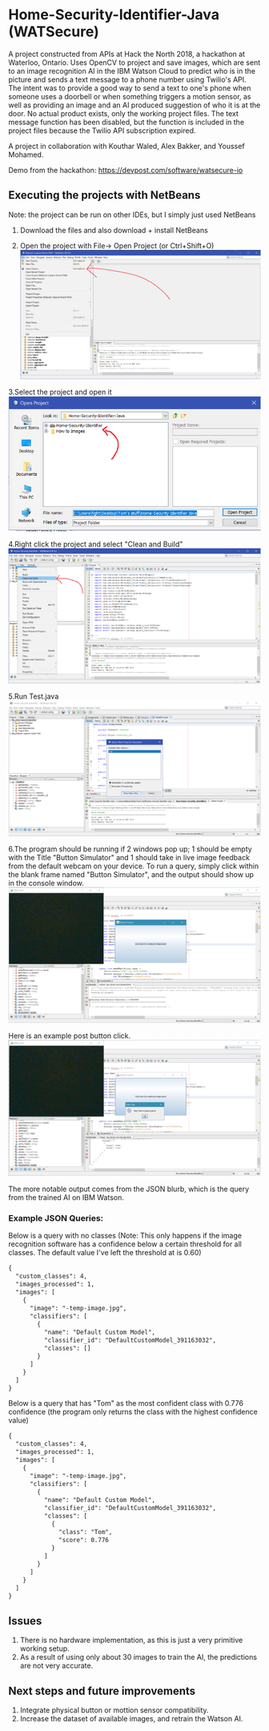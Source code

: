 # Home-Security-Identifier-Java (WATSecure)
A project constructed from APIs at Hack the North 2018, a hackathon at Waterloo, Ontario. Uses OpenCV to project and save images, which are sent to an image recognition AI in the IBM Watson Cloud to predict who is in the picture and sends a text message to a phone number using Twilio's API. The intent was to provide a good way to send a text to one's phone when someone uses a doorbell or when something triggers a motion sensor, as well as providing an image and an AI produced suggestion of who it is at the door. No actual product exists, only the working project files. The text message function has been disabled, but the function is included in the project files because the Twilio API subscription expired. 

A project in collaboration with Kouthar Waled, Alex Bakker, and Youssef Mohamed.

Demo from the hackathon: https://devpost.com/software/watsecure-io

## Executing the projects with NetBeans
Note: the project can be run on other IDEs, but I simply just used NetBeans

1. Download the files and also download + install NetBeans

2. Open the project with File-> Open Project (or Ctrl+Shift+O)
![alt text](https://github.com/tomzyzhu/Home-Security-Identifier-Java/blob/master/How%20to%20Images/1.png "Image 1")

3.Select the project and open it
![alt text](https://github.com/tomzyzhu/Home-Security-Identifier-Java/blob/master/How%20to%20Images/2.png "Image 2")

4.Right click the project and select "Clean and Build"
![alt text](https://github.com/tomzyzhu/Home-Security-Identifier-Java/blob/master/How%20to%20Images/3.png "Image 3")

5.Run Test.java 
![alt text](https://github.com/tomzyzhu/Home-Security-Identifier-Java/blob/master/How%20to%20Images/4.png "Image 4")

6.The program should be running if 2 windows pop up; 1 should be empty with the Title "Button Simulator" and 1 should take in live image feedback from the default webcam on your device. To run a query, simply click within the blank frame named "Button Simulator", and the output should show up in the console window.
![alt text](https://github.com/tomzyzhu/Home-Security-Identifier-Java/blob/master/How%20to%20Images/5.png "Image 5")

Here is an example post button click.
![alt text](https://github.com/tomzyzhu/Home-Security-Identifier-Java/blob/master/How%20to%20Images/6.PNG "Image 6")

The more notable output comes from the JSON blurb, which is the query from the trained AI on IBM Watson.
### Example JSON Queries:
Below is a query with no classes (Note: This only happens if the image recognition software has a confidence below a certain threshold for all classes. The default value I've left the threshold at is 0.60)
```
{
  "custom_classes": 4,
  "images_processed": 1,
  "images": [
    {
      "image": "-temp-image.jpg",
      "classifiers": [
        {
          "name": "Default Custom Model",
          "classifier_id": "DefaultCustomModel_391163032",
          "classes": []              
        }
      ]
    }
  ]
}
```

Below is a query that has "Tom" as the most confident class with 0.776 confidence (the program only returns the class with the highest confidence value)

```
{
  "custom_classes": 4,
  "images_processed": 1,
  "images": [
    {
      "image": "-temp-image.jpg",
      "classifiers": [
        {
          "name": "Default Custom Model",
          "classifier_id": "DefaultCustomModel_391163032",
          "classes": [
            {
              "class": "Tom",    
              "score": 0.776     
            }
          ]
        }
      ]
    }
  ]
}
```
## Issues
1. There is no hardware implementation, as this is just a very primitive working setup.
2. As a result of using only about 30 images to train the AI, the predictions are not very accurate. 

## Next steps and future improvements
1. Integrate physical button or mottion sensor compatibility.
2. Increase the dataset of available images, and retrain the Watson AI.
